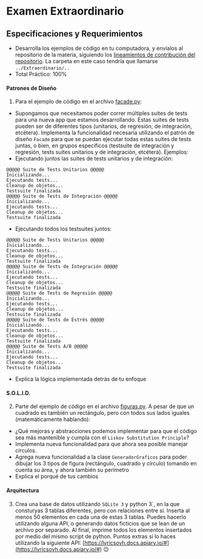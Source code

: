 # Examen Extraordinario

## Especificaciones y Requerimientos

- Desarrolla los ejemplos de código en tu computadora, y envíalos al repositorio de la materia, siguiendo los [lineamientos de contribución del repositorio](https://github.com/AnhellO/DAS_Sistemas#contributing). La carpeta en este caso tendría que llamarse `../Extraordinario/..`
- Total Práctico: 100%

#### Patrones de Diseño

1. Para el ejemplo de código en el archivo [facade.py](facade.py):

* Supongamos que necesitamos poder correr múltiples suites de tests para una nueva app que estamos desarrollando. Estas suites de tests pueden ser de diferentes tipos (unitarios, de regresión, de integración, etcétera). Implementa la funcionalidad necesaria utilizando el patrón de diseño `Facade` para que se puedan ejecutar todas estas suites de tests juntas, o bien, en grupos específicos (testsuite de integración y regresión, tests suites unitarios y de integración, etcétera). Ejemplos:
* Ejecutando juntos las suites de tests unitarios y de integración:
```
@@@@@ Suite de Tests Unitarios @@@@@
Inicializando...
Ejecutando tests...
Cleanup de objetos...
Testsuite finalizada
@@@@@ Suite de Tests de Integración @@@@@
Inicializando...
Ejecutando tests...
Cleanup de objetos...
Testsuite finalizada
```
* Ejecutando todos los testsuites juntos:
```
@@@@@ Suite de Tests Unitarios @@@@@
Inicializando...
Ejecutando tests...
Cleanup de objetos...
Testsuite finalizada
@@@@@ Suite de Tests de Integración @@@@@
Inicializando...
Ejecutando tests...
Cleanup de objetos...
Testsuite finalizada
@@@@@ Suite de Tests de Regresión @@@@@
Inicializando...
Ejecutando tests...
Cleanup de objetos...
Testsuite finalizada
@@@@@ Suite de Tests de Estrés @@@@@
Inicializando...
Ejecutando tests...
Cleanup de objetos...
Testsuite finalizada
@@@@@ Suite de Tests A/B @@@@@
Inicializando...
Ejecutando tests...
Cleanup de objetos...
Testsuite finalizada
```
* Explica la lógica implementada detrás de tu enfoque

#### S.O.L.I.D.

2. Parte del ejemplo de código en el archivo [figuras.py](figuras.py). A pesar de que un cuadrado es también un rectángulo, pero con todos sus lados iguales (matemáticamente hablando):

* ¿Qué mejoras y abstracciones podemos implementar para que el código sea más mantenible y cumpla con el `Liskov Substitution Principle`?
* Implementa nueva funcionalidad para que ahora sea posible manejar círculos.
* Agrega nueva funcionalidad a la clase `GeneradorGraficos` para poder dibujar los 3 tipos de figura (rectángulo, cuadrado y círculo) tomando en cuenta su área, y ahora también su perímetro
* Explica el porqué de tus cambios

#### Arquitectura

3. Crea una base de datos utilizando `SQLite 3` y python 3`, en la que consturyas 3 tablas diferentes, pero con relaciones entre sí. Inserta al menos 50 elementos en cada una de estas 3 tablas. Puedes hacerlo utilizando alguna API, o generando datos ficticios que se lean de un archivo por separado. Al final, imprime todos los elementos insertados por medio del mismo script de python. Puntos extras si lo haces utilizando la siguiente API: [https://lyricsovh.docs.apiary.io/#](https://lyricsovh.docs.apiary.io/#) :wink: